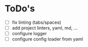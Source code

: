 # ToDo's

- [ ] fix linting (tabs/spaces)
- [ ] add project linters, yaml, md, ...
- [ ] configure logger
- [ ] configure config loader from yaml
